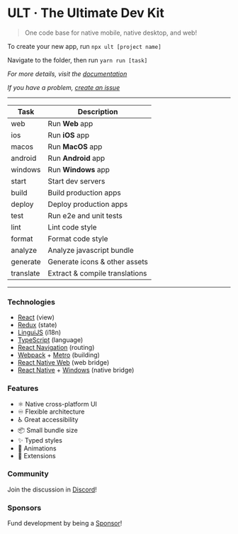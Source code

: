 # ULT · The Ultimate Dev Kit

> One code base for native mobile, native desktop, and web!

To create your new app, run `npx ult [project name]`

Navigate to the folder, then run `yarn run [task]`

*For more details, visit the [documentation](https://docs.ult.dev)*

*If you have a problem, [create an issue](https://github.com/kat-tax/ult/issues/new/choose)*

---

| Task      | Description                             |
| ----------| ----------------------------------------|
| web       | Run __Web__ app                         |
| ios       | Run __iOS__ app                         |
| macos     | Run __MacOS__ app                       |
| android   | Run __Android__ app                     |
| windows   | Run __Windows__ app                     |
| start     | Start dev servers                       |
| build     | Build production apps                   |
| deploy    | Deploy production apps                  |
| test      | Run e2e and unit tests                  |
| lint      | Lint code style                         |
| format    | Format code style                       |
| analyze   | Analyze javascript bundle               |
| generate  | Generate icons & other assets           |
| translate | Extract & compile translations          |

---

### Technologies
 - [React](https://reactjs.org) (view)
 - [Redux](https://redux-toolkit.js.org) (state)
 - [LinguiJS](https://lingui.js.org) (i18n)
 - [TypeScript](https://www.typescriptlang.org) (language)
 - [React Navigation](https://reactnavigation.org) (routing)
 - [Webpack](https://webpack.js.org) + [Metro](https://facebook.github.io/metro) (building)
 - [React Native Web](https://necolas.github.io/react-native-web) (web bridge)
 - [React Native](https://reactnative.dev) + [Windows](https://microsoft.github.io/react-native-windows) (native bridge)

### Features
- ⚛ Native cross-platform UI
- ♾ Flexible architecture
- ♿ Great accessibility
- 📦 Small bundle size
- ✨ Typed styles
- 🎥 Animations
- 🧩 Extensions

### Community

Join the discussion in [Discord](https://discord.gg/TzhDRyj)!

### Sponsors

Fund development by being a [Sponsor](https://github.com/sponsors/Cavitt)!
